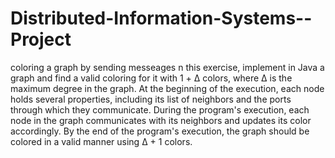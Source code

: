 # Distributed-Information-Systems--Project
coloring a graph by sending messeages
n this exercise, implement in Java a graph and find a valid coloring for it with 1 + Δ colors,
where Δ is the maximum degree in the graph. At the beginning of the execution, each node holds several properties, 
including its list of neighbors and the ports through which they communicate.
During the program's execution, each node in the graph communicates with its neighbors and updates its color accordingly.
By the end of the program's execution, the graph should be colored in a valid manner using Δ + 1 colors.
